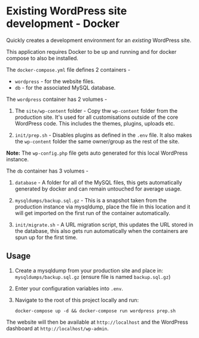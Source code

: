 # Existing WordPress site development - Docker

Quickly creates a development environment for an *existing* WordPress site. 

This application requires Docker to be up and running and for docker compose to also be installed.

The `docker-compose.yml` file defines 2 containers - 

* `wordpress` - for the website files.
* `db` - for the associated MySQL database.

The `wordpress` container has 2 volumes - 

1. The `site/wp-content` folder - Copy thw `wp-content` folder from the production site. It's used for all customisations outside of the core WordPress code. This includes the themes, plugins, uploads etc.

2. `init/prep.sh` - Disables plugins as defined in the `.env` file. It also makes the `wp-content` folder the same owner/group as the rest of the site.

**Note:** The `wp-config.php` file gets auto generated for this local WordPress instance.

The `db` container has 3 volumes - 

1. `database` - A folder for all of the MySQL files, this gets automatically generated by docker and can remain untouched for average usage.

2. `mysqldumps/backup.sql.gz` - This is a snapshot taken from the production instance via mysqldump, place the file in this location and it will get imported on the first run of the container automatically.

3. `init/migrate.sh` - A URL migration script, this updates the URL stored in the database, this also gets run automatically when the containers are spun up for the first time. 

## Usage

1. Create a mysqldump from your production site and place in: `mysqldumps/backup.sql.gz` (ensure file is named `backup.sql.gz`)

2. Enter your configuration variables into `.env`. 

3. Navigate to the root of this project locally and run:

    `docker-compose up -d && docker-compose run wordpress prep.sh`

The website will then be available at `http://localhost` and the WordPress dashboard at `http://localhost/wp-admin`.
